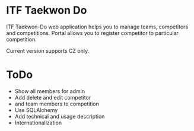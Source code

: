 # ITF Taekwon Do
ITF Taekwon-Do web application helps you to manage teams, competitors and competitions.
Portal allows you to register competitor to particular competition.
  
Current version supports CZ only.

# ToDo
* Show all members for admin
* Add delete and edit competitor
* and team members to competition
* Use SQLAlchemy
* Add technical and usage description
* Internationalization


